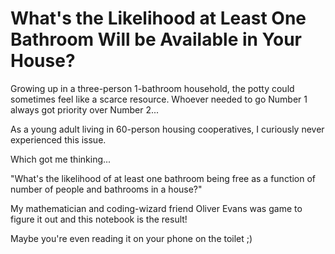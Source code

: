 # What's the Likelihood at Least One Bathroom Will be Available in Your House?

Growing up in a three-person 1-bathroom household, the potty could sometimes feel like a scarce resource. Whoever needed to go Number 1 always got priority over Number 2...

As a young adult living in 60-person housing cooperatives, I curiously never experienced this issue.

Which got me thinking...

"What's the likelihood of at least one bathroom being free as a function of number of people and bathrooms in a house?"

My mathematician and coding-wizard friend Oliver Evans was game to figure it out and this notebook is the result!

Maybe you're even reading it on your phone on the toilet ;)
